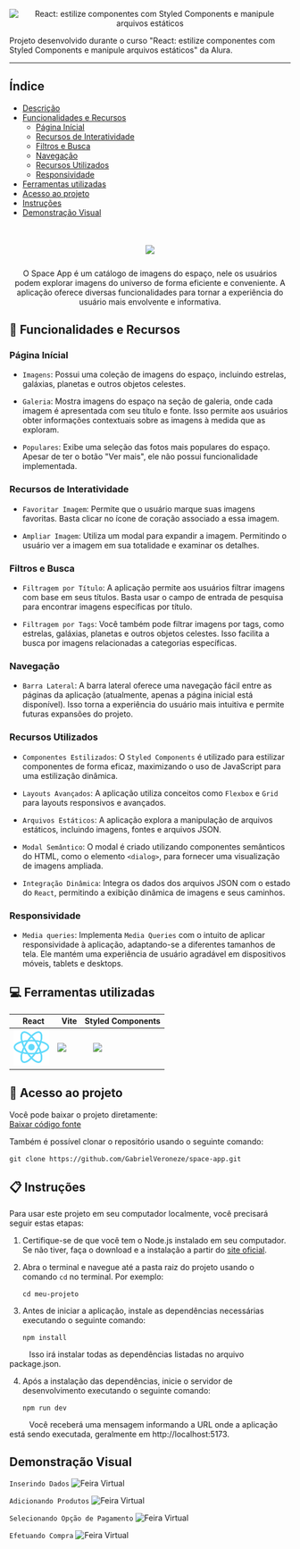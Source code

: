 <p align="center"> <img src="https://imgur.com/QDt4Sby.png" alt="React: estilize componentes com Styled Components e manipule arquivos estáticos"> </p>
<p>Projeto desenvolvido durante o curso "React: estilize componentes com Styled Components e manipule arquivos estáticos" da Alura.</p>

<hr>

## Índice

- [Descrição](#descricao)
- [Funcionalidades e Recursos](#toolbox-funcionalidades-e-recursos)
   - [Página Inícial](#página-inícial)
   - [Recursos de Interatividade](#recursos-de-interatividade)
   - [Filtros e Busca](#filtros-e-busca)
   - [Navegação](#navegação)
   - [Recursos Utilizados](#recursos-utilizados)
   - [Responsividade](#responsividade)
- [Ferramentas utilizadas](#computer-ferramentas-utilizadas)
- [Acesso ao projeto](#open_file_folder-acesso-ao-projeto)
- [Instruções](#clipboard-instruções)
- [Demonstração Visual](#demonstração-visual)

<h1 align="center" id="descricao"><img width="250px" src="https://github.com/GabrielVeroneze/space-app/assets/95183901/900fd7ea-e4a4-41a7-ab64-c964bd2b5072"></h1>
<p align="center">O Space App é um catálogo de imagens do espaço, nele os usuários podem explorar imagens do universo de forma eficiente e conveniente. A aplicação oferece diversas funcionalidades para tornar a experiência do usuário mais envolvente e informativa.</p>

## :toolbox: Funcionalidades e Recursos

### Página Inícial

- `Imagens`: Possui uma coleção de imagens do espaço, incluindo estrelas, galáxias, planetas e outros objetos celestes.

- `Galeria`: Mostra imagens do espaço na seção de galeria, onde cada imagem é apresentada com seu título e fonte. Isso permite aos usuários obter informações contextuais sobre as imagens à medida que as exploram.

- `Populares`: Exibe uma seleção das fotos mais populares do espaço. Apesar de ter o botão "Ver mais", ele não possui funcionalidade implementada.

### Recursos de Interatividade

- `Favoritar Imagem`: Permite que o usuário marque suas imagens favoritas. Basta clicar no ícone de coração associado a essa imagem.

- `Ampliar Imagem`: Utiliza um modal para expandir a imagem. Permitindo o usuário ver a imagem em sua totalidade e examinar os detalhes.

### Filtros e Busca

- `Filtragem por Título`: A aplicação permite aos usuários filtrar imagens com base em seus títulos. Basta usar o campo de entrada de pesquisa para encontrar imagens específicas por título.

- `Filtragem por Tags`: Você também pode filtrar imagens por tags, como estrelas, galáxias, planetas e outros objetos celestes. Isso facilita a busca por imagens relacionadas a categorias específicas.

### Navegação

- `Barra Lateral`: A barra lateral oferece uma navegação fácil entre as páginas da aplicação (atualmente, apenas a página inicial está disponível). Isso torna a experiência do usuário mais intuitiva e permite futuras expansões do projeto.

### Recursos Utilizados

- `Componentes Estilizados`: O `Styled Components` é utilizado para estilizar componentes de forma eficaz, maximizando o uso de JavaScript para uma estilização dinâmica.

- `Layouts Avançados`: A aplicação utiliza conceitos como `Flexbox` e `Grid` para layouts responsivos e avançados.

- `Arquivos Estáticos`: A aplicação explora a manipulação de arquivos estáticos, incluindo imagens, fontes e arquivos JSON. 

- `Modal Semântico`: O modal é criado utilizando componentes semânticos do HTML, como o elemento `<dialog>`, para fornecer uma visualização de imagens ampliada.

- `Integração Dinâmica`: Integra os dados dos arquivos JSON com o estado do `React`, permitindo a exibição dinâmica de imagens e seus caminhos.

### Responsividade

- `Media queries`: Implementa `Media Queries` com o intuito de aplicar responsividade à aplicação, adaptando-se a diferentes tamanhos de tela. Ele mantém uma experiência de usuário agradável em dispositivos móveis, tablets e desktops.

## :computer: Ferramentas utilizadas

| &nbsp; React | &nbsp; Vite | Styled Components | 
| ------------ | ----------- | ----------------- |
<img height="65px" src="https://raw.githubusercontent.com/devicons/devicon/master/icons/react/react-original.svg"> | <img height="65px" src="https://github.com/GabrielVeroneze/space-app/assets/95183901/6810d45b-69d9-4282-a255-f4afa9c06f54"> | &nbsp; &nbsp; <img height="100px" src="https://github.com/GabrielVeroneze/feira-virtual/assets/95183901/17447cac-f50e-4b9a-91bf-52617c28a16f">

## :open_file_folder: Acesso ao projeto
Você pode baixar o projeto diretamente:  
[Baixar código fonte](https://github.com/GabrielVeroneze/space-app/archive/refs/heads/main.zip)

Também é possível clonar o repositório usando o seguinte comando:
```
git clone https://github.com/GabrielVeroneze/space-app.git
```

## :clipboard: Instruções
Para usar este projeto em seu computador localmente, você precisará seguir estas etapas:

1. Certifique-se de que você tem o Node.js instalado em seu computador. Se não tiver, faça o download e a instalação a partir do [site oficial](https://nodejs.org/).

2. Abra o terminal e navegue até a pasta raiz do projeto usando o comando `cd` no terminal. Por exemplo:
   ```
   cd meu-projeto
   ```
3. Antes de iniciar a aplicação, instale as dependências necessárias executando o seguinte comando:
   ```
   npm install
   ```
&nbsp; &nbsp; &nbsp; &nbsp; &nbsp;Isso irá instalar todas as dependências listadas no arquivo package.json.

4. Após a instalação das dependências, inicie o servidor de desenvolvimento executando o seguinte comando:
   ```
   npm run dev
   ```
&nbsp; &nbsp; &nbsp; &nbsp; &nbsp;Você receberá uma mensagem informando a URL onde a aplicação está sendo executada, geralmente em http://localhost:5173.
<br>

## Demonstração Visual
`Inserindo Dados`
![Feira Virtual](https://github.com/GabrielVeroneze/feira-virtual/assets/95183901/aa4faeaf-5598-43c7-a439-718252d88fb0)

`Adicionando Produtos`
![Feira Virtual](https://github.com/GabrielVeroneze/feira-virtual/assets/95183901/456eef8d-bf8c-4262-983f-b61fa6be8770)

`Selecionando Opção de Pagamento`
![Feira Virtual](https://github.com/GabrielVeroneze/feira-virtual/assets/95183901/41586a2d-d20c-423b-b5ce-8ca489107900)

`Efetuando Compra`
![Feira Virtual](https://github.com/GabrielVeroneze/feira-virtual/assets/95183901/c79b73d7-f17f-4c73-a37f-d2c0f019a169)
